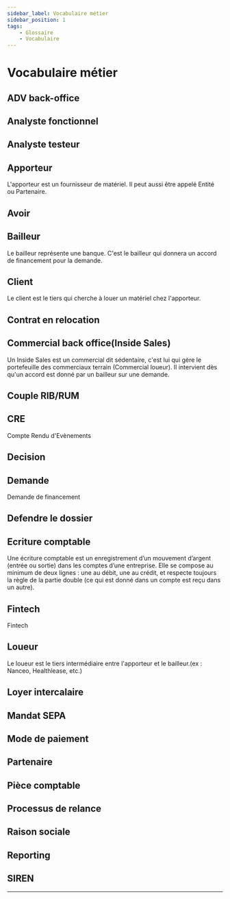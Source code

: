 ```yaml
---
sidebar_label: Vocabulaire métier
sidebar_position: 1
tags: 
    - Glossaire
    - Vocabulaire
---
```


# Vocabulaire métier

## ADV back-office

## Analyste fonctionnel

## Analyste testeur

## Apporteur

L'apporteur est un fournisseur de matériel. Il peut aussi être appelé Entité ou Partenaire.

## Avoir

## Bailleur

Le bailleur représente une banque. C'est le bailleur qui donnera un accord de financement pour la demande.

## Client

Le client est le tiers qui cherche à louer un matériel chez l'apporteur.

## Contrat en relocation

## Commercial back office(Inside Sales)

Un Inside Sales est un commercial dit sédentaire, c'est lui qui gère le portefeuille des commerciaux terrain (Commercial loueur).
Il intervient dès qu'un accord est donné par un bailleur sur une demande.

## Couple RIB/RUM

## CRE

Compte Rendu d'Evènements

## Decision

## Demande

Demande de financement 

## Defendre le dossier

## Ecriture comptable

Une écriture comptable est un enregistrement d’un mouvement d’argent (entrée ou sortie) dans les comptes d’une entreprise. Elle se compose au minimum de deux lignes : une au débit, une au crédit, et respecte toujours la règle de la partie double (ce qui est donné dans un compte est reçu dans un autre).

## Fintech

Fintech

## Loueur

Le loueur est le tiers intermédiaire entre l'apporteur et le bailleur.(ex : Nanceo, Healthlease, etc.)

## Loyer intercalaire

## Mandat SEPA

## Mode de paiement

## Partenaire

## Pièce comptable

## Processus de relance

## Raison sociale

## Reporting

## SIREN

---

